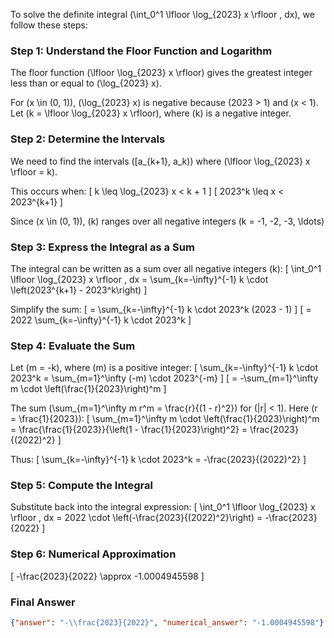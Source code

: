 To solve the definite integral \(\int_0^1 \lfloor \log_{2023} x \rfloor \, dx\), we follow these steps:

### Step 1: Understand the Floor Function and Logarithm
The floor function \(\lfloor \log_{2023} x \rfloor\) gives the greatest integer less than or equal to \(\log_{2023} x\). 

For \(x \in (0, 1)\), \(\log_{2023} x\) is negative because \(2023 > 1\) and \(x < 1\). Let \(k = \lfloor \log_{2023} x \rfloor\), where \(k\) is a negative integer.

### Step 2: Determine the Intervals
We need to find the intervals \([a_{k+1}, a_k)\) where \(\lfloor \log_{2023} x \rfloor = k\). 

This occurs when:
\[
k \leq \log_{2023} x < k + 1
\]
\[
2023^k \leq x < 2023^{k+1}
\]

Since \(x \in (0, 1)\), \(k\) ranges over all negative integers \(k = -1, -2, -3, \ldots\)

### Step 3: Express the Integral as a Sum
The integral can be written as a sum over all negative integers \(k\):
\[
\int_0^1 \lfloor \log_{2023} x \rfloor \, dx = \sum_{k=-\infty}^{-1} k \cdot \left(2023^{k+1} - 2023^k\right)
\]

Simplify the sum:
\[
= \sum_{k=-\infty}^{-1} k \cdot 2023^k (2023 - 1)
\]
\[
= 2022 \sum_{k=-\infty}^{-1} k \cdot 2023^k
\]

### Step 4: Evaluate the Sum
Let \(m = -k\), where \(m\) is a positive integer:
\[
\sum_{k=-\infty}^{-1} k \cdot 2023^k = \sum_{m=1}^\infty (-m) \cdot 2023^{-m}
\]
\[
= -\sum_{m=1}^\infty m \cdot \left(\frac{1}{2023}\right)^m
\]

The sum \(\sum_{m=1}^\infty m r^m = \frac{r}{(1 - r)^2}\) for \(|r| < 1\). Here \(r = \frac{1}{2023}\):
\[
\sum_{m=1}^\infty m \cdot \left(\frac{1}{2023}\right)^m = \frac{\frac{1}{2023}}{\left(1 - \frac{1}{2023}\right)^2} = \frac{2023}{(2022)^2}
\]

Thus:
\[
\sum_{k=-\infty}^{-1} k \cdot 2023^k = -\frac{2023}{(2022)^2}
\]

### Step 5: Compute the Integral
Substitute back into the integral expression:
\[
\int_0^1 \lfloor \log_{2023} x \rfloor \, dx = 2022 \cdot \left(-\frac{2023}{(2022)^2}\right) = -\frac{2023}{2022}
\]

### Step 6: Numerical Approximation
\[
-\frac{2023}{2022} \approx -1.0004945598
\]

### Final Answer
```json
{"answer": "-\\frac{2023}{2022}", "numerical_answer": "-1.0004945598"}
```